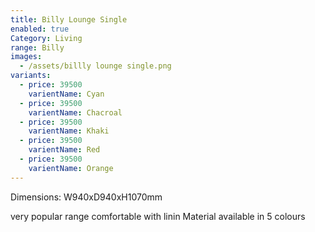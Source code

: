 ```yaml
---
title: Billy Lounge Single
enabled: true
Category: Living
range: Billy
images:
  - /assets/billly lounge single.png
variants:
  - price: 39500
    varientName: Cyan
  - price: 39500
    varientName: Chacroal
  - price: 39500
    varientName: Khaki
  - price: 39500
    varientName: Red
  - price: 39500
    varientName: Orange
---
```


Dimensions: W940xD940xH1070mm

very popular range comfortable with linin Material available in 5 colours